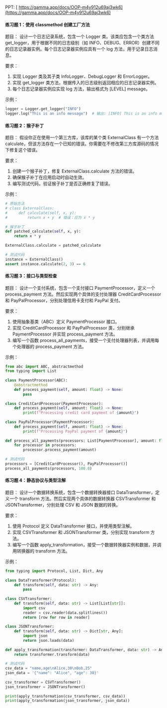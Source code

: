 PPT: [ https://gamma.app/docs/OOP-m4y912u69aj3wk6](https://gamma.app/docs/OOP-m4y912u69aj3wk6)

#### 练习题 1：使用 classmethod 创建工厂方法

题目： 设计一个日志记录系统，包含一个 Logger 类。该类应包含一个类方法 get_logger，用于根据不同的日志级别（如 INFO、DEBUG、ERROR）创建不同的日志记录器实例。每个日志记录器实例应具有一个 log 方法，用于记录日志消息。

要求：

1. 实现 Logger 类及其子类 InfoLogger、DebugLogger 和 ErrorLogger。
2. 实现 get_logger 类方法，根据传入的日志级别返回相应的日志记录器实例。
3. 每个日志记录器实例应实现 log 方法，输出格式为 [LEVEL] message。

示例：

```python
logger = Logger.get_logger("INFO")
logger.log("This is an info message")  # 输出: [INFO] This is an info message
```



#### 练习题 2：猴子补丁

题目： 假设你正在使用一个第三方库，该库的某个类 ExternalClass 有一个方法 calculate，但该方法存在一个已知的错误。你需要在不修改第三方库源码的情况下修复这个错误。

要求：

1. 创建一个猴子补丁，修复 ExternalClass.calculate 方法的错误。
2. 确保猴子补丁在应用启动时自动生效。
3. 编写测试代码，验证猴子补丁是否正确修复了错误。

示例：

```python
# 原始方法
# class ExternalClass:
#     def calculate(self, x, y):
#         return x + y  # 错误：应为 x * y
 
# 猴子补丁
def patched_calculate(self, x, y):
    return x * y
 
ExternalClass.calculate = patched_calculate
 
# 测试代码
instance = ExternalClass()
assert instance.calculate(2, 3) == 6
```



#### 练习题 3：接口与类型检查

题目： 设计一个支付系统，包含一个支付接口 PaymentProcessor，定义一个 process_payment 方法。然后实现两个具体的支付处理器 CreditCardProcessor 和 PayPalProcessor，分别处理信用卡支付和 PayPal 支付。

要求：

1. 使用抽象基类（ABC）定义 PaymentProcessor 接口。
2. 实现 CreditCardProcessor 和 PayPalProcessor 类，分别继承 PaymentProcessor 并实现 process_payment 方法。
3. 编写一个函数 process_all_payments，接受一个支付处理器列表，并调用每个处理器的 process_payment 方法。

示例：

```python
from abc import ABC, abstractmethod
from typing import List
 
class PaymentProcessor(ABC):
    @abstractmethod
    def process_payment(self, amount: float) -> None:
        pass
 
class CreditCardProcessor(PaymentProcessor):
    def process_payment(self, amount: float) -> None:
        print(f"Processing credit card payment of {amount}")
 
class PayPalProcessor(PaymentProcessor):
    def process_payment(self, amount: float) -> None:
        print(f"Processing PayPal payment of {amount}")
 
def process_all_payments(processors: List[PaymentProcessor], amount: float) -> None:
    for processor in processors:
        processor.process_payment(amount)
 
# 测试代码
processors = [CreditCardProcessor(), PayPalProcessor()]
process_all_payments(processors, 100.0)
```



#### 练习题 4：静态协议与类型注解

题目： 设计一个数据转换系统，包含一个数据转换器接口 DataTransformer，定义一个 transform 方法。然后实现两个具体的数据转换器 CSVTransformer 和 JSONTransformer，分别处理 CSV 和 JSON 数据的转换。

要求：

1. 使用 Protocol 定义 DataTransformer 接口，并使用类型注解。
2. 实现 CSVTransformer 和 JSONTransformer 类，分别实现 transform 方法。
3. 编写一个函数 apply_transformation，接受一个数据转换器实例和数据，并调用转换器的 transform 方法。

示例：

```python
from typing import Protocol, List, Dict, Any
 
class DataTransformer(Protocol):
    def transform(self, data: str) -> Any:
        pass
 
class CSVTransformer:
    def transform(self, data: str) -> List[List[str]]:
        import csv
        reader = csv.reader(data.splitlines())
        return [row for row in reader]
 
class JSONTransformer:
    def transform(self, data: str) -> Dict[str, Any]:
        import json
        return json.loads(data)
 
def apply_transformation(transformer: DataTransformer, data: str) -> Any:
    return transformer.transform(data)
 
# 测试代码
csv_data = "name,age\nAlice,30\nBob,25"
json_data = '{"name": "Alice", "age": 30}'
 
csv_transformer = CSVTransformer()
json_transformer = JSONTransformer()
 
print(apply_transformation(csv_transformer, csv_data))
print(apply_transformation(json_transformer, json_data))
```